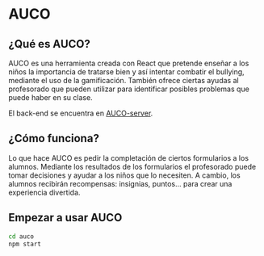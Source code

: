 # AUCO

## ¿Qué es AUCO?
AUCO es una herramienta creada con React que pretende enseñar a los niños la importancia de tratarse bien y así intentar combatir el bullying, mediante el uso de la gamificación. También ofrece ciertas ayudas al profesorado que pueden utilizar para identificar posibles problemas que puede haber en su clase. 

El back-end se encuentra en [AUCO-server](https://github.com/rousah/AUCO-server).

## ¿Cómo funciona?
Lo que hace AUCO es pedir la completación de ciertos formularios a los alumnos. Mediante los resultados de los formularios el profesorado puede tomar decisiones y ayudar a los niños que lo necesiten. A cambio, los alumnos recibirán recompensas: insignias, puntos... para crear una experiencia divertida.

## Empezar a usar AUCO

```bash
cd auco
npm start
```
